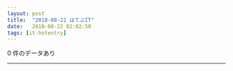 ```yaml
---
layout: post
title:  "2018-08-22 はてぶIT"
date:   2018-08-22 02:02:50
tags: [it-hotentry]
---
```

0 件のデータあり

<hr>
